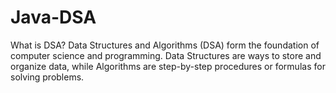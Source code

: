 # Java-DSA
What is DSA?
Data Structures and Algorithms (DSA) form the foundation of computer science and programming. Data Structures are ways to store and organize data, while Algorithms are step-by-step procedures or formulas for solving problems.
